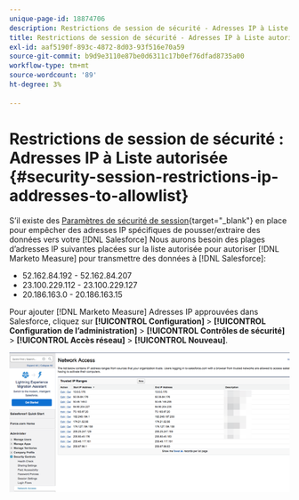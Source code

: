 ```yaml
---
unique-page-id: 18874706
description: Restrictions de session de sécurité - Adresses IP à Liste autorisée - Mesure Marketo - Documentation du produit
title: Restrictions de session de sécurité - Adresses IP à Liste autorisée
exl-id: aaf5190f-893c-4872-8d03-93f516e70a59
source-git-commit: b9d9e3110e87be0d6311c17b0ef76dfad8735a00
workflow-type: tm+mt
source-wordcount: '89'
ht-degree: 3%

---
```


# Restrictions de session de sécurité : Adresses IP à Liste autorisée {#security-session-restrictions-ip-addresses-to-allowlist}

S’il existe des [Paramètres de sécurité de session](https://help.salesforce.com/articleView?id=admin_sessions.htm&amp;type=0){target=&quot;_blank&quot;} en place pour empêcher des adresses IP spécifiques de pousser/extraire des données vers votre [!DNL Salesforce] Nous aurons besoin des plages d’adresses IP suivantes placées sur la liste autorisée pour autoriser [!DNL Marketo Measure] pour transmettre des données à [!DNL Salesforce]:

* 52.162.84.192 - 52.162.84.207
* 23.100.229.112 - 23.100.229.127
* 20.186.163.0 - 20.186.163.15

Pour ajouter [!DNL Marketo Measure] Adresses IP approuvées dans Salesforce, cliquez sur **[!UICONTROL Configuration]** > **[!UICONTROL Configuration de l’administration]** > **[!UICONTROL Contrôles de sécurité]** > **[!UICONTROL Accès réseau]** > **[!UICONTROL Nouveau]**.

![](assets/1.png)
